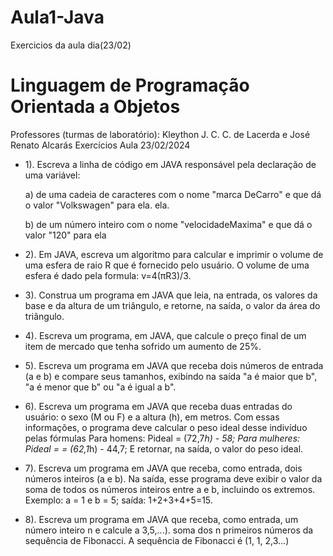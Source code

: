# Aula1-Java
Exercicios da aula dia(23/02)


# Linguagem de Programação Orientada a Objetos
Professores (turmas de laboratório): Kleython J. C. C. de Lacerda e José Renato Alcarás
Exercícios Aula 23/02/2024

- 1). Escreva a linha de código em JAVA responsável pela declaração de uma variável:
     
   a) de uma cadeia de caracteres com o nome "marca DeCarro" e que dá o valor "Volkswagen" para ela.
ela.
   
   b) de um número inteiro com o nome "velocidadeMaxima" e que dá o valor "120" para ela
  
- 2). Em JAVA, escreva um algoritmo para calcular e imprimir o volume de uma esfera de raio R que é fornecido pelo usuário. O volume de uma esfera é dado pela formula: v=4(πR3)/3.
     
- 3). Construa um programa em JAVA que leia, na entrada, os valores da base e da altura de um triângulo, e retorne, na saída, o valor da área do triângulo.
     
- 4). Escreva um programa, em JAVA, que calcule o preço final de um item de mercado que tenha sofrido um aumento de 25%.
     
- 5). Escreva um programa em JAVA que receba dois números de entrada (a e b) e compare seus tamanhos, exibindo na saída "a é maior que b", "a é menor que b" ou "a é igual a b".
     
- 6). Escreva um programa em JAVA que receba duas entradas do usuário: o sexo (M ou F) e a altura (h), em metros. Com essas informações, o programa deve calcular o peso ideal desse indivíduo pelas fórmulas
Para homens: Pideal = (72,7*h) - 58; Para mulheres: Pideal = = (62,1*h) - 44,7;
E retornar, na saída, o valor do peso ideal.

- 7). Escreva um programa em JAVA que receba, como entrada, dois números inteiros (a e b). Na saída, esse programa deve exibir o valor da soma de todos os números inteiros entre a e b, incluindo os extremos. Exemplo: a = 1 e b = 5; saída: 1+2+3+4+5=15.
     
- 8). Escreva um programa em JAVA que receba, como entrada, um número inteiro n e calcule a 3,5,...). soma dos n primeiros números da sequência de Fibonacci. A sequência de Fibonacci é (1, 1, 2,3...)

